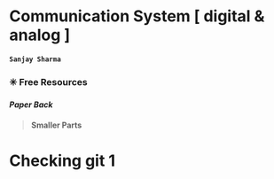 # Communication System [ digital & analog ]
#### `Sanjay Sharma`
### ✳️ Free Resources
***Paper Back***
>#### Smaller Parts


# Checking git 1